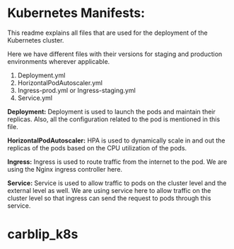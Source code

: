 # Kubernetes Manifests:

This readme explains all files that are used for the deployment of the Kubernetes cluster.

Here we have different files with their versions for staging and production environments wherever applicable.

1. Deployment.yml
2. HorizontalPodAutoscaler.yml
3. Ingress-prod.yml or Ingress-staging.yml
4. Service.yml

**Deployment:**
Deployment is used to launch the pods and maintain their replicas. Also, all the configuration related to the pod is mentioned in this file.

**HorizontalPodAutoscaler:**
HPA is used to dynamically scale in and out the replicas of the pods based on the CPU utilization of the pods.

**Ingress:**
Ingress is used to route traffic from the internet to the pod. We are using the Nginx ingress controller here.

**Service:**
Service is used to allow traffic to pods on the cluster level and the external level as well. We are using service here to allow traffic on the cluster level so that ingress can send the request to pods through this service.
# carblip_k8s
